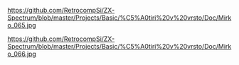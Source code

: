 https://github.com/RetrocompSi/ZX-Spectrum/blob/master/Projects/Basic/%C5%A0tiri%20v%20vrsto/Doc/Mirko_065.jpg

https://github.com/RetrocompSi/ZX-Spectrum/blob/master/Projects/Basic/%C5%A0tiri%20v%20vrsto/Doc/Mirko_066.jpg